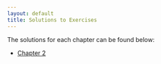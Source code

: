 ```yaml
---
layout: default
title: Solutions to Exercises
---
```


The solutions for each chapter can be found below:

- [Chapter 2](chapter_2.md)